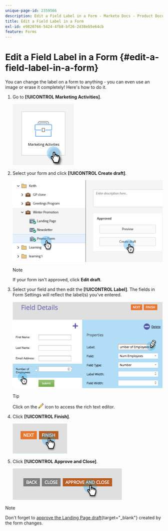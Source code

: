 ```yaml
---
unique-page-id: 2359566
description: Edit a Field Label in a Form - Marketo Docs - Product Documentation
title: Edit a Field Label in a Form
exl-id: e9820766-5424-4fb8-bf26-2d38eb5e64cb
feature: Forms
---
```

# Edit a Field Label in a Form {#edit-a-field-label-in-a-form}

You can change the label on a form to anything - you can even use an image or erase it completely! Here's how to do it.

1. Go to **[!UICONTROL Marketing Activities]**.

   ![](assets/edit-a-field-label-in-a-form-1.png)

1. Select your form and click **[!UICONTROL Create draft]**.

   ![](assets/edit-a-field-label-in-a-form-2.png)

   >[!NOTE]
   >
   >If your form isn't approved, click **Edit draft**.

1. Select your field and then edit the **[!UICONTROL Label]**. The fields in Form Settings will reflect the label(s) you've entered.

   ![](assets/edit-a-field-label-in-a-form-3.png)

   >[!TIP]
   >
   >Click on the ![pencil](assets/icon-pencil.png) icon to access the rich text editor.

1. Click **[!UICONTROL Finish]**.

   ![](assets/edit-a-field-label-in-a-form-4.png)

1. Click **[!UICONTROL Approve and Close]**.

   ![](assets/edit-a-field-label-in-a-form-5.png)

>[!NOTE]
>
>Don't forget to [approve the Landing Page draft](/help/marketo/product-docs/demand-generation/landing-pages/understanding-landing-pages/approve-unapprove-or-delete-a-landing-page.md){target="_blank"} created by the form changes.
